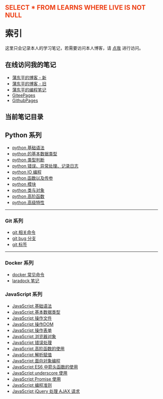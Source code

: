 <div style="height: 36px; display: flex; justify-content: center; align-items: center;">
    <h2 style="color: #ed4014;">SELECT * FROM LEARNS WHERE LIVE IS NOT NULL</h2>
</div>

# 索引

这里只会记录本人的学习笔记，若需要访问本人博客，请 [点我](https://www.pudongping.com) 进行访问。

## 在线访问我的笔记
- [蒲东平的博客 - 新](https://www.pudongping.com)
- [蒲东平的博客 - 旧](https://blog.pudongping.com)
- [蒲东平的编程笔记](https://pudongping.github.io/notes)
- [GiteePages](https://pudongping.gitee.io/notes)
- [GithubPages](https://pudongping.github.io/notes)

## 当前笔记目录

## Python 系列

- [python 基础语法](doc/python-notes/basic-grammar.md)
- [python 的基本数据类型](doc/python-notes/data-type.md)
- [python 类型判断](doc/python-notes/type.md)
- [python 错误、异常处理、记录日志](doc/python-notes/handle-err.md)
- [python IO 编程](doc/python-notes/io.md)
- [python 函数以及传参](doc/python-notes/func.md)
- [python 模块](doc/python-notes/module.md)
- [python 类与对象](doc/python-notes/class.md)
- [python 高阶函数](doc/python-notes/high-func.md)
- [python 高级特性](doc/python-notes/high-features.md)

---

### Git 系列

- [git 相关命令](doc/git-notes/command.md)
- [git bug 分支](doc/git-notes/branch-bug.md)
- [git 标签](doc/git-notes/tags.md)

---

### Docker 系列

- [docker 常见命令](doc/docker-notes/command.md)
- [laradock 笔记](doc/docker-notes/about-laradock.md)

### JavaScript 系列

- [JavaScript 基础语法](doc/javascript-notes/basic-grammar.md)
- [JavaScript 基本数据类型](doc/javascript-notes/data-type.md)
- [JavaScript 操作文件](doc/javascript-notes/operation-file.md)
- [JavaScript 操作DOM](doc/javascript-notes/operation-dom.md)
- [JavaScript 操作表单](doc/javascript-notes/operation-form.md)
- [JavaScript 浏览器对象](doc/javascript-notes/window-object.md)
- [JavaScript 错误处理](doc/javascript-notes/error-handle.md)
- [JavaScript 高阶函数的使用](doc/javascript-notes/high-order-useage.md)
- [JavaScript 解析赋值](doc/javascript-notes/parsing-the-assignment.md)
- [JavaScript 面向对象编程](doc/javascript-notes/object-coder.md)
- [JavaScript ES6 中箭头函数的使用 ](doc/javascript-notes/use-arrows-function.md)
- [JavaScript underscore 使用 ](doc/javascript-notes/underscore-useage.md)
- [JavaScript Promise 使用 ](doc/javascript-notes/promise-useage.md)
- [JavaScript 编程准则](doc/javascript-notes/programming-rules.md)
- [JavaScript jQuery 处理 AJAX 请求](doc/javascript-notes/jQuery-handle-ajax.md)

